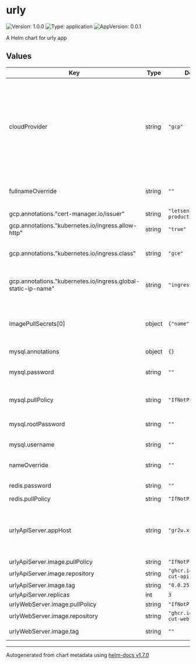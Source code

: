# urly

![Version: 1.0.0](https://img.shields.io/badge/Version-1.0.0-informational?style=flat-square) ![Type: application](https://img.shields.io/badge/Type-application-informational?style=flat-square) ![AppVersion: 0.0.1](https://img.shields.io/badge/AppVersion-0.0.1-informational?style=flat-square)

A Helm chart for urly app

## Values

| Key | Type | Default | Description |
|-----|------|---------|-------------|
| cloudProvider | string | `"gcp"` | Cloud provider type (e.g., gcp, aws, azure), it's for different settings for ingress controller and annotations at cloud providers. |
| fullnameOverride | string | `""` | Override the full name of the chart |
| gcp.annotations."cert-manager.io/issuer" | string | `"letsencrypt-production"` | Cert issuer |
| gcp.annotations."kubernetes.io/ingress.allow-http" | string | `"true"` |  |
| gcp.annotations."kubernetes.io/ingress.class" | string | `"gce"` | Using google ingress controller  |
| gcp.annotations."kubernetes.io/ingress.global-static-ip-name" | string | `"ingress-ip"` | Static IP name to use with ingress  |
| imagePullSecrets[0] | object | `{"name":"ghcr"}` | List of secret names to use for pulling images |
| mysql.annotations | object | `{}` |  |
| mysql.password | string | `""` | Password for the MySQL user |
| mysql.pullPolicy | string | `"IfNotPresent"` | Image pull policy for MySQL |
| mysql.rootPassword | string | `""` | Root password for MySQL |
| mysql.username | string | `""` | Username for MySQL |
| nameOverride | string | `""` | Override the name of the chart |
| redis.password | string | `""` | Password for Redis  |
| redis.pullPolicy | string | `"IfNotPresent"` |  |
| urlyApiServer.appHost | string | `"gr2u.xyz"` | ingress host name and app_host for short url prefix hostname |
| urlyApiServer.image.pullPolicy | string | `"IfNotPresent"` |  |
| urlyApiServer.image.repository | string | `"ghcr.io/gr2u/url-cut-api-server"` |  |
| urlyApiServer.image.tag | string | `"0.0.25-dev"` |  |
| urlyApiServer.replicas | int | `3` |  |
| urlyWebServer.image.pullPolicy | string | `"IfNotPresent"` |  |
| urlyWebServer.image.repository | string | `"ghcr.io/gr2u/url-cut-web-server"` |  |
| urlyWebServer.image.tag | string | `""` | web server  image tag |

----------------------------------------------
Autogenerated from chart metadata using [helm-docs v1.7.0](https://github.com/norwoodj/helm-docs/releases/v1.7.0)
